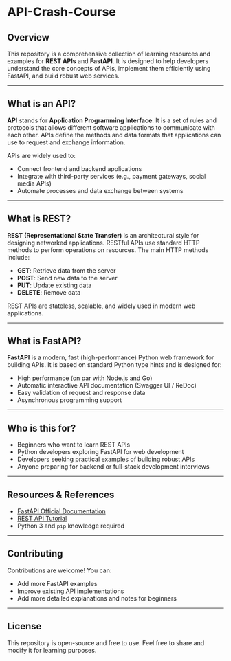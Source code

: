 # API-Crash-Course

## Overview

This repository is a comprehensive collection of learning resources and examples for **REST APIs** and **FastAPI**. It is designed to help developers understand the core concepts of APIs, implement them efficiently using FastAPI, and build robust web services.

---

## What is an API?

**API** stands for **Application Programming Interface**. It is a set of rules and protocols that allows different software applications to communicate with each other. APIs define the methods and data formats that applications can use to request and exchange information.

APIs are widely used to:

- Connect frontend and backend applications
- Integrate with third-party services (e.g., payment gateways, social media APIs)
- Automate processes and data exchange between systems

---

## What is REST?

**REST (Representational State Transfer)** is an architectural style for designing networked applications. RESTful APIs use standard HTTP methods to perform operations on resources. The main HTTP methods include:

- **GET**: Retrieve data from the server
- **POST**: Send new data to the server
- **PUT**: Update existing data
- **DELETE**: Remove data

REST APIs are stateless, scalable, and widely used in modern web applications.

---

## What is FastAPI?

**FastAPI** is a modern, fast (high-performance) Python web framework for building APIs. It is based on standard Python type hints and is designed for:

- High performance (on par with Node.js and Go)
- Automatic interactive API documentation (Swagger UI / ReDoc)
- Easy validation of request and response data
- Asynchronous programming support

---

## Who is this for?

- Beginners who want to learn REST APIs
- Python developers exploring FastAPI for web development
- Developers seeking practical examples of building robust APIs
- Anyone preparing for backend or full-stack development interviews

---

## Resources & References

- [FastAPI Official Documentation](https://fastapi.tiangolo.com/)
- [REST API Tutorial](https://restfulapi.net/)
- Python 3 and `pip` knowledge required

---

## Contributing

Contributions are welcome! You can:

- Add more FastAPI examples
- Improve existing API implementations
- Add more detailed explanations and notes for beginners

---

## License

This repository is open-source and free to use. Feel free to share and modify it for learning purposes.
